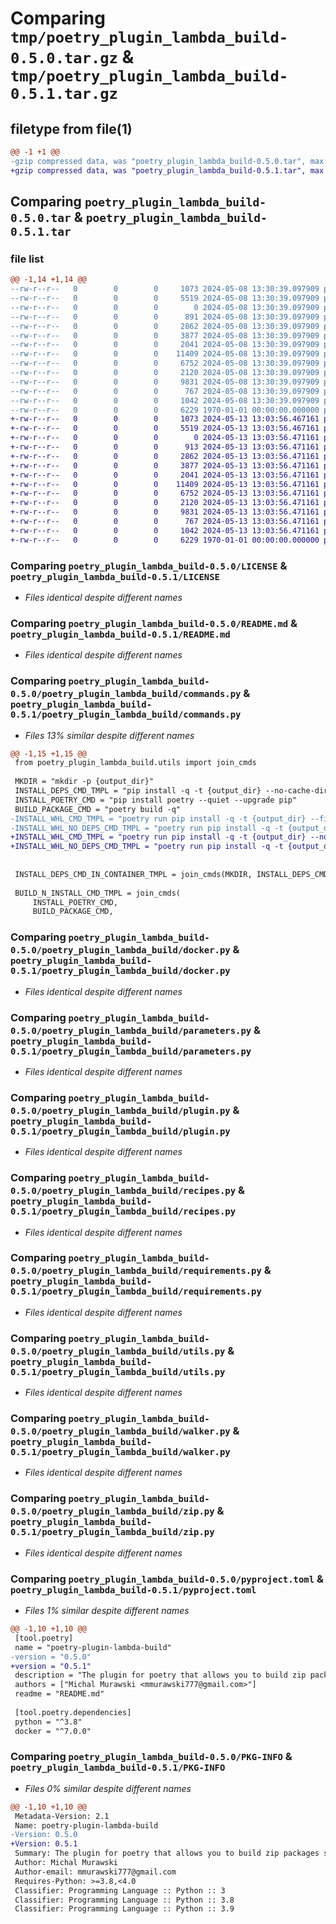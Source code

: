 # Comparing `tmp/poetry_plugin_lambda_build-0.5.0.tar.gz` & `tmp/poetry_plugin_lambda_build-0.5.1.tar.gz`

## filetype from file(1)

```diff
@@ -1 +1 @@
-gzip compressed data, was "poetry_plugin_lambda_build-0.5.0.tar", max compression
+gzip compressed data, was "poetry_plugin_lambda_build-0.5.1.tar", max compression
```

## Comparing `poetry_plugin_lambda_build-0.5.0.tar` & `poetry_plugin_lambda_build-0.5.1.tar`

### file list

```diff
@@ -1,14 +1,14 @@
--rw-r--r--   0        0        0     1073 2024-05-08 13:30:39.097909 poetry_plugin_lambda_build-0.5.0/LICENSE
--rw-r--r--   0        0        0     5519 2024-05-08 13:30:39.097909 poetry_plugin_lambda_build-0.5.0/README.md
--rw-r--r--   0        0        0        0 2024-05-08 13:30:39.097909 poetry_plugin_lambda_build-0.5.0/poetry_plugin_lambda_build/__init__.py
--rw-r--r--   0        0        0      891 2024-05-08 13:30:39.097909 poetry_plugin_lambda_build-0.5.0/poetry_plugin_lambda_build/commands.py
--rw-r--r--   0        0        0     2862 2024-05-08 13:30:39.097909 poetry_plugin_lambda_build-0.5.0/poetry_plugin_lambda_build/docker.py
--rw-r--r--   0        0        0     3877 2024-05-08 13:30:39.097909 poetry_plugin_lambda_build-0.5.0/poetry_plugin_lambda_build/parameters.py
--rw-r--r--   0        0        0     2041 2024-05-08 13:30:39.097909 poetry_plugin_lambda_build-0.5.0/poetry_plugin_lambda_build/plugin.py
--rw-r--r--   0        0        0    11409 2024-05-08 13:30:39.097909 poetry_plugin_lambda_build-0.5.0/poetry_plugin_lambda_build/recipes.py
--rw-r--r--   0        0        0     6752 2024-05-08 13:30:39.097909 poetry_plugin_lambda_build-0.5.0/poetry_plugin_lambda_build/requirements.py
--rw-r--r--   0        0        0     2120 2024-05-08 13:30:39.097909 poetry_plugin_lambda_build-0.5.0/poetry_plugin_lambda_build/utils.py
--rw-r--r--   0        0        0     9831 2024-05-08 13:30:39.097909 poetry_plugin_lambda_build-0.5.0/poetry_plugin_lambda_build/walker.py
--rw-r--r--   0        0        0      767 2024-05-08 13:30:39.097909 poetry_plugin_lambda_build-0.5.0/poetry_plugin_lambda_build/zip.py
--rw-r--r--   0        0        0     1042 2024-05-08 13:30:39.097909 poetry_plugin_lambda_build-0.5.0/pyproject.toml
--rw-r--r--   0        0        0     6229 1970-01-01 00:00:00.000000 poetry_plugin_lambda_build-0.5.0/PKG-INFO
+-rw-r--r--   0        0        0     1073 2024-05-13 13:03:56.467161 poetry_plugin_lambda_build-0.5.1/LICENSE
+-rw-r--r--   0        0        0     5519 2024-05-13 13:03:56.467161 poetry_plugin_lambda_build-0.5.1/README.md
+-rw-r--r--   0        0        0        0 2024-05-13 13:03:56.471161 poetry_plugin_lambda_build-0.5.1/poetry_plugin_lambda_build/__init__.py
+-rw-r--r--   0        0        0      913 2024-05-13 13:03:56.471161 poetry_plugin_lambda_build-0.5.1/poetry_plugin_lambda_build/commands.py
+-rw-r--r--   0        0        0     2862 2024-05-13 13:03:56.471161 poetry_plugin_lambda_build-0.5.1/poetry_plugin_lambda_build/docker.py
+-rw-r--r--   0        0        0     3877 2024-05-13 13:03:56.471161 poetry_plugin_lambda_build-0.5.1/poetry_plugin_lambda_build/parameters.py
+-rw-r--r--   0        0        0     2041 2024-05-13 13:03:56.471161 poetry_plugin_lambda_build-0.5.1/poetry_plugin_lambda_build/plugin.py
+-rw-r--r--   0        0        0    11409 2024-05-13 13:03:56.471161 poetry_plugin_lambda_build-0.5.1/poetry_plugin_lambda_build/recipes.py
+-rw-r--r--   0        0        0     6752 2024-05-13 13:03:56.471161 poetry_plugin_lambda_build-0.5.1/poetry_plugin_lambda_build/requirements.py
+-rw-r--r--   0        0        0     2120 2024-05-13 13:03:56.471161 poetry_plugin_lambda_build-0.5.1/poetry_plugin_lambda_build/utils.py
+-rw-r--r--   0        0        0     9831 2024-05-13 13:03:56.471161 poetry_plugin_lambda_build-0.5.1/poetry_plugin_lambda_build/walker.py
+-rw-r--r--   0        0        0      767 2024-05-13 13:03:56.471161 poetry_plugin_lambda_build-0.5.1/poetry_plugin_lambda_build/zip.py
+-rw-r--r--   0        0        0     1042 2024-05-13 13:03:56.471161 poetry_plugin_lambda_build-0.5.1/pyproject.toml
+-rw-r--r--   0        0        0     6229 1970-01-01 00:00:00.000000 poetry_plugin_lambda_build-0.5.1/PKG-INFO
```

### Comparing `poetry_plugin_lambda_build-0.5.0/LICENSE` & `poetry_plugin_lambda_build-0.5.1/LICENSE`

 * *Files identical despite different names*

### Comparing `poetry_plugin_lambda_build-0.5.0/README.md` & `poetry_plugin_lambda_build-0.5.1/README.md`

 * *Files identical despite different names*

### Comparing `poetry_plugin_lambda_build-0.5.0/poetry_plugin_lambda_build/commands.py` & `poetry_plugin_lambda_build-0.5.1/poetry_plugin_lambda_build/commands.py`

 * *Files 13% similar despite different names*

```diff
@@ -1,15 +1,15 @@
 from poetry_plugin_lambda_build.utils import join_cmds
 
 MKDIR = "mkdir -p {output_dir}"
 INSTALL_DEPS_CMD_TMPL = "pip install -q -t {output_dir} --no-cache-dir -r {requirements}"
 INSTALL_POETRY_CMD = "pip install poetry --quiet --upgrade pip"
 BUILD_PACKAGE_CMD = "poetry build -q"
-INSTALL_WHL_CMD_TMPL = "poetry run pip install -q -t {output_dir} --find-links=dist {package_name} --no-cache-dir --upgrade"
-INSTALL_WHL_NO_DEPS_CMD_TMPL = "poetry run pip install -q -t {output_dir} --find-links=dist {package_name} --no-cache-dir --no-deps --upgrade"
+INSTALL_WHL_CMD_TMPL = "poetry run pip install -q -t {output_dir} --no-index --find-links=dist {package_name} --no-cache-dir --upgrade"
+INSTALL_WHL_NO_DEPS_CMD_TMPL = "poetry run pip install -q -t {output_dir} --no-index --find-links=dist {package_name} --no-cache-dir --no-deps --upgrade"
 
 
 INSTALL_DEPS_CMD_IN_CONTAINER_TMPL = join_cmds(MKDIR, INSTALL_DEPS_CMD_TMPL)
 
 BUILD_N_INSTALL_CMD_TMPL = join_cmds(
     INSTALL_POETRY_CMD,
     BUILD_PACKAGE_CMD,
```

### Comparing `poetry_plugin_lambda_build-0.5.0/poetry_plugin_lambda_build/docker.py` & `poetry_plugin_lambda_build-0.5.1/poetry_plugin_lambda_build/docker.py`

 * *Files identical despite different names*

### Comparing `poetry_plugin_lambda_build-0.5.0/poetry_plugin_lambda_build/parameters.py` & `poetry_plugin_lambda_build-0.5.1/poetry_plugin_lambda_build/parameters.py`

 * *Files identical despite different names*

### Comparing `poetry_plugin_lambda_build-0.5.0/poetry_plugin_lambda_build/plugin.py` & `poetry_plugin_lambda_build-0.5.1/poetry_plugin_lambda_build/plugin.py`

 * *Files identical despite different names*

### Comparing `poetry_plugin_lambda_build-0.5.0/poetry_plugin_lambda_build/recipes.py` & `poetry_plugin_lambda_build-0.5.1/poetry_plugin_lambda_build/recipes.py`

 * *Files identical despite different names*

### Comparing `poetry_plugin_lambda_build-0.5.0/poetry_plugin_lambda_build/requirements.py` & `poetry_plugin_lambda_build-0.5.1/poetry_plugin_lambda_build/requirements.py`

 * *Files identical despite different names*

### Comparing `poetry_plugin_lambda_build-0.5.0/poetry_plugin_lambda_build/utils.py` & `poetry_plugin_lambda_build-0.5.1/poetry_plugin_lambda_build/utils.py`

 * *Files identical despite different names*

### Comparing `poetry_plugin_lambda_build-0.5.0/poetry_plugin_lambda_build/walker.py` & `poetry_plugin_lambda_build-0.5.1/poetry_plugin_lambda_build/walker.py`

 * *Files identical despite different names*

### Comparing `poetry_plugin_lambda_build-0.5.0/poetry_plugin_lambda_build/zip.py` & `poetry_plugin_lambda_build-0.5.1/poetry_plugin_lambda_build/zip.py`

 * *Files identical despite different names*

### Comparing `poetry_plugin_lambda_build-0.5.0/pyproject.toml` & `poetry_plugin_lambda_build-0.5.1/pyproject.toml`

 * *Files 1% similar despite different names*

```diff
@@ -1,10 +1,10 @@
 [tool.poetry]
 name = "poetry-plugin-lambda-build"
-version = "0.5.0"
+version = "0.5.1"
 description = "The plugin for poetry that allows you to build zip packages suited for serverless deployment like AWS Lambda, Google App Engine, Azure App Service, and more..."
 authors = ["Michal Murawski <mmurawski777@gmail.com>"]
 readme = "README.md"
 
 [tool.poetry.dependencies]
 python = "^3.8"
 docker = "^7.0.0"
```

### Comparing `poetry_plugin_lambda_build-0.5.0/PKG-INFO` & `poetry_plugin_lambda_build-0.5.1/PKG-INFO`

 * *Files 0% similar despite different names*

```diff
@@ -1,10 +1,10 @@
 Metadata-Version: 2.1
 Name: poetry-plugin-lambda-build
-Version: 0.5.0
+Version: 0.5.1
 Summary: The plugin for poetry that allows you to build zip packages suited for serverless deployment like AWS Lambda, Google App Engine, Azure App Service, and more...
 Author: Michal Murawski
 Author-email: mmurawski777@gmail.com
 Requires-Python: >=3.8,<4.0
 Classifier: Programming Language :: Python :: 3
 Classifier: Programming Language :: Python :: 3.8
 Classifier: Programming Language :: Python :: 3.9
```

